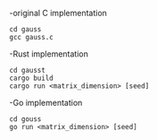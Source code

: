 -original C implementation
```
cd gauss
gcc gauss.c
```
-Rust implementation
```
cd gausst
cargo build
cargo run <matrix_dimension> [seed]
```
-Go implementation
```
cd gouss
go run <matrix_dimension> [seed]
```